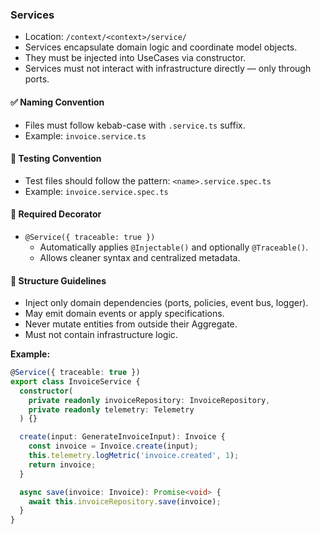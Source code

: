 ### Services

- Location: `/context/<context>/service/`
- Services encapsulate domain logic and coordinate model objects.
- They must be injected into UseCases via constructor.
- Services must not interact with infrastructure directly — only through ports.

#### ✅ Naming Convention
- Files must follow kebab-case with `.service.ts` suffix.
- Example: `invoice.service.ts`

#### 🧪 Testing Convention
- Test files should follow the pattern: `<name>.service.spec.ts`
- Example: `invoice.service.spec.ts`

#### 🧩 Required Decorator
- `@Service({ traceable: true })`
  - Automatically applies `@Injectable()` and optionally `@Traceable()`.
  - Allows cleaner syntax and centralized metadata.

#### 🧱 Structure Guidelines
- Inject only domain dependencies (ports, policies, event bus, logger).
- May emit domain events or apply specifications.
- Never mutate entities from outside their Aggregate.
- Must not contain infrastructure logic.

**Example:**
```ts
@Service({ traceable: true })
export class InvoiceService {
  constructor(
    private readonly invoiceRepository: InvoiceRepository,
    private readonly telemetry: Telemetry
  ) {}

  create(input: GenerateInvoiceInput): Invoice {
    const invoice = Invoice.create(input);
    this.telemetry.logMetric('invoice.created', 1);
    return invoice;
  }

  async save(invoice: Invoice): Promise<void> {
    await this.invoiceRepository.save(invoice);
  }
}
```
